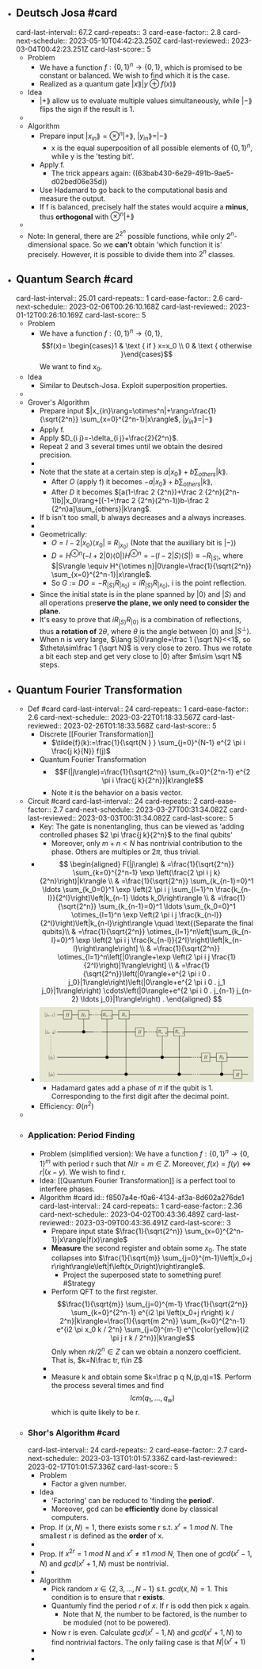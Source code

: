 - ## Deutsch Josa #card
  card-last-interval:: 67.2
  card-repeats:: 3
  card-ease-factor:: 2.8
  card-next-schedule:: 2023-05-10T04:42:23.250Z
  card-last-reviewed:: 2023-03-04T00:42:23.251Z
  card-last-score:: 5
	- Problem
		- We have a function $f:\{0,1\}^n \rightarrow\{0,1\}$, which is promised to be constant or balanced.
		  We wish to find which it is the case.
		- Realized as a quantum gate $|x\rang |y\oplus f(x)\rang$
	- Idea
		- $|+\rang$ allow us to evaluate multiple values simultaneously, while $|-\rang$ flips the sign if the result is 1.
	-
	- Algorithm
		- Prepare input $|x_{in}\rang=\otimes^n|+\rang$, $|y_{in}\rang=|-\rang$
			- x is the equal superposition of all possible elements of $\{0,1\}^n$, while y is the 'testing bit'.
		- Apply f.
			- The trick appears again: ((63bab430-6e29-491b-9ae5-d02bed06e35d))
		- Use Hadamard to go back to the computational basis and measure the output.
		- If f is balanced, precisely half the states would acquire a **minus**, thus **orthogonal** with $\otimes^n|+\rang$
	-
	- Note: In general, there are $2^{2^n}$ possible functions, while only $2^n$-dimensional space. So we **can't** obtain 'which function it is' precisely.
	  However, it is possible to divide them into $2^n$ classes.
- ## Quantum Search #card
  card-last-interval:: 25.01
  card-repeats:: 1
  card-ease-factor:: 2.6
  card-next-schedule:: 2023-02-06T00:26:10.168Z
  card-last-reviewed:: 2023-01-12T00:26:10.169Z
  card-last-score:: 5
	- Problem
		- We have a function $f:\{0,1\}^n \rightarrow\{0,1\}$, $$f(x)= \begin{cases}1 & \text { if } x=x_0 \\ 0 & \text { otherwise }\end{cases}$$
		  We want to find $x_0$.
	- Idea
		- Similar to Deutsch-Josa. Exploit superposition properties.
	-
	- Grover's Algorithm
		- Prepare input $|x_{in}\rang=\otimes^n|+\rang=\frac{1}{\sqrt{2^n}} \sum_{x=0}^{2^n-1}|x\rangle$, $|y_{in}\rang=|-\rang$
		- Apply f.
		- Apply $D_{i j}=-\delta_{i j}+\frac{2}{2^n}$.
		- Repeat 2 and 3 several times until we obtain the desired precision.
		-
		- Note that the state at a certain step is $a|x_0\rang+b\sum_{others}|k\rang$.
			- After $O$ (apply f) it becomes $-a|x_0\rang+b\sum_{others}|k\rang$,
			- After $D$ it becomes $[a(1-\frac 2 {2^n})+\frac 2 {2^n}(2^n-1)b]|x_0\rang+[(-1+\frac 2 {2^n}(2^n-1))b-\frac 2 {2^n}a]\sum_{others}|k\rang$.
		- If b isn't too small, b always decreases and a always increases.
		-
		- Geometrically:
			- $O=I-2\left|x_0\right\rangle\left\langle x_0\right| \equiv R_{|x_0\rangle}$ (Note that the auxiliary bit is $|-\rangle$)
			- $D=H^{\otimes n}(-I+2|0\rangle\langle 0|) H^{\otimes n}=-(I-2|S\rangle\langle S|) \equiv-R_{|S\rangle}$, where $|S\rangle \equiv H^{\otimes n}|0\rangle=\frac{1}{\sqrt{2^n}} \sum_{x=0}^{2^n-1}|x\rangle$.
			- So $G:=DO=-R_{|S\rangle}R_{|x_0\rangle}=iR_{|S\rangle}R_{|x_0\rangle}$, i is the point reflection.
		- Since the initial state is in the plane spanned by $|0\rangle$ and $|S\rangle$ and all operations pre**serve the plane, we only need to consider the plane.**
		- It's easy to prove that $iR_{|S\rangle}R_{|0\rangle}$ is a combination of reflections, thus **a rotation of** $2\theta$, where $\theta$ is the angle between $|0\rangle$ and $|S^{\perp}\rangle$.
		- When n is very large, $\lang S|0\rangle=\frac 1 {\sqrt N}<<1$, so $\theta\sim\frac 1 {\sqrt N}$ is very close to zero. 
		  Thus we rotate a bit each step and get very close to $|0\rangle$ after $m\sim \sqrt N$ steps.
- ## Quantum Fourier Transformation
	- Def #card
	  card-last-interval:: 24
	  card-repeats:: 1
	  card-ease-factor:: 2.6
	  card-next-schedule:: 2023-03-22T01:18:33.567Z
	  card-last-reviewed:: 2023-02-26T01:18:33.568Z
	  card-last-score:: 5
		- Discrete [[Fourier Transformation]]
			- $\tilde{f}(k):=\frac{1}{\sqrt{N } } \sum_{j=0}^{N-1} e^{2 \pi i \frac{j k}{N}} f(j)$
		- Quantum Fourier Transformation
			- $$F(|j\rangle)=\frac{1}{\sqrt{2^n}} \sum_{k=0}^{2^n-1} e^{2 \pi i \frac{j k}{2^n}}|k\rangle$$
			- Note it is the behavior on a basis vector.
	- Circuit #card
	  card-last-interval:: 24
	  card-repeats:: 2
	  card-ease-factor:: 2.7
	  card-next-schedule:: 2023-03-27T00:31:34.082Z
	  card-last-reviewed:: 2023-03-03T00:31:34.082Z
	  card-last-score:: 5
		- Key: The gate is nonentangling, thus can be viewed as 'adding controlled phases $2 \pi  \frac{j k}{2^n}$ to the final qubits'
			- Moreover, only $m+n<N$ has nontrivial contribution to the phase. Others are multiples or $2\pi$, thus trivial.
		- $$
		  \begin{aligned}
		  F(|j\rangle) & =\frac{1}{\sqrt{2^n}} \sum_{k=0}^{2^n-1} \exp \left(\frac{2 \pi i j k}{2^n}\right)|k\rangle \\
		  & =\frac{1}{\sqrt{2^n}} \sum_{k_{n-1}=0}^1 \ldots \sum_{k_0=0}^1 \exp \left(2 \pi i j \sum_{l=1}^n \frac{k_{n-l}}{2^l}\right)\left|k_{n-1} \ldots k_0\right\rangle \\
		  & =\frac{1}{\sqrt{2^n}} \sum_{k_{n-1}=0}^1 \ldots \sum_{k_0=0}^1 \otimes_{l=1}^n \exp \left(2 \pi i j \frac{k_{n-l}}{2^l}\right)\left|k_{n-l}\right\rangle \quad \text{(Separate the final qubits}\\
		  & =\frac{1}{\sqrt{2^n}} \otimes_{l=1}^n\left[\sum_{k_{n-l}=0}^1 \exp \left(2 \pi i j \frac{k_{n-l}}{2^l}\right)\left|k_{n-l}\right\rangle\right] \\
		  & =\frac{1}{\sqrt{2^n}} \otimes_{l=1}^n\left[|0\rangle+\exp \left(2 \pi i j \frac{1}{2^l}\right)|1\rangle\right] \\
		  & =\frac{1}{\sqrt{2^n}}\left(|0\rangle+e^{2 \pi i 0 . j_0}|1\rangle\right)\left(|0\rangle+e^{2 \pi i 0 . j_1 j_0}|1\rangle\right) \cdots\left(|0\rangle+e^{2 \pi i 0 . j_{n-1} j_{n-2} \ldots j_0}|1\rangle\right) .
		  \end{aligned}
		  $$
		- ![p0pLvzNofqKG459rvfWu1LAZ9Oqz_8MO3YZ57FnxKhxS0MiUZuXlSsKGgOxpsy4a9pLlTpIR33Z5yN7suDA0s-BHPfj09PxVMLzmF5mw2um7s2YKJoKe2x0jXIov8iGJ.png](../assets/p0pLvzNofqKG459rvfWu1LAZ9Oqz_8MO3YZ57FnxKhxS0MiUZuXlSsKGgOxpsy4a9pLlTpIR33Z5yN7suDA0s-BHPfj09PxVMLzmF5mw2um7s2YKJoKe2x0jXIov8iGJ_1673179810485_0.png)
			- Hadamard gates add a phase of $\pi$ if the qubit is 1. Corresponding to the first digit after the decimal point.
		- Efficiency: $\Theta\left(n^2\right)$
	-
	- ### Application: Period Finding
		- Problem (simplified version): We have a function $f:\{0,1\}^n \rightarrow\{0,1\}^m$ with period r such that $N/r=m \in Z$.
		  Moreover, $f(x)=f(y) \iff r|(x-y)$.
		  We wish to find r.
		- Idea: [[Quantum Fourier Transformation]] is a perfect tool to interfere phases.
		- Algorithm #card
		  id:: f8507a4e-f0a6-4134-af3a-8d602a276de1
		  card-last-interval:: 24
		  card-repeats:: 1
		  card-ease-factor:: 2.36
		  card-next-schedule:: 2023-04-02T00:43:36.489Z
		  card-last-reviewed:: 2023-03-09T00:43:36.491Z
		  card-last-score:: 3
			- Prepare input state $\frac{1}{\sqrt{2^n}} \sum_{x=0}^{2^n-1}|x\rangle|f(x)\rangle$
			- **Measure** the second register and obtain some $x_0$. The state collapses into $\frac{1}{\sqrt{m}} \sum_{j=0}^{m-1}\left|x_0+j r\right\rangle\left|f\left(x_0\right)\right\rangle$.
				- Project the superposed state to something pure! #Strategy
			- Perform QFT to the first register. $$\frac{1}{\sqrt{m}} \sum_{j=0}^{m-1} \frac{1}{\sqrt{2^n}} \sum_{k=0}^{2^n-1} e^{i2 \pi \left(x_0+j r\right) k / 2^n}|k\rangle=\frac{1}{\sqrt{m 2^n}} \sum_{k=0}^{2^n-1} e^{i2 \pi  x_0 k / 2^n} \sum_{j=0}^{m-1} e^{\color{yellow}{i2 \pi  j r k / 2^n}}|k\rangle$$
			  Only when $rk/2^n\in Z$ can we obtain a nonzero coefficient. That is, $k=N\frac tr, t\in Z$
			-
			- Measure k and obtain some $k=\frac p q N,(p,q)=1$. 
			  Perform the process several times and find $$lcm(q_1,...,q_w)$$ which is quite likely to be r.
	- ### Shor's Algorithm #card
	  card-last-interval:: 24
	  card-repeats:: 2
	  card-ease-factor:: 2.7
	  card-next-schedule:: 2023-03-13T01:01:57.336Z
	  card-last-reviewed:: 2023-02-17T01:01:57.336Z
	  card-last-score:: 5
		- Problem
			- Factor a given number.
		- Idea
			- 'Factoring' can be reduced to 'finding the **period**'.
			- Moreover, gcd can be **efficiently** done by classical computers.
		- Prop. If $(x,N)=1$, there exists some r s.t. $x^r=1\ mod \ N$.
		  The smallest r is defined as the **order** of x.
		-
		- Prop. If $x^{2r}=1\ mod \ N$ and $x^r\neq \pm1\ mod \ N$,
		  Then one of $gcd(x^r-1,N)$ and $gcd(x^r+1,N)$ must be nontrivial.
		-
		- Algorithm
			- Pick random $x\in\{2,3,...,N-1\}$ s.t. $gcd(x,N)=1$. This condition is to ensure that r **exists**.
			- Quantumly find the period $r$ of $x$. If r is odd then pick x again.
				- Note that $N$, the number to be factored, is the number to be moduled (not to be powered).
			- Now r is even. Calculate $gcd(x^r-1,N)$ and $gcd(x^r+1,N)$ to find nontrivial factors.
			  The only failing case is that $N|(x^r+1)$
		-
		-